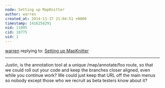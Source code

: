 ```yaml
---
node: Setting up MapKnitter
author: warren
created_at: 2014-11-17 21:04:51 +0000
timestamp: 1416258291
nid: 11095
cid: 10775
uid: 1
---
```




[warren](../profile/warren) replying to: [Setting up MapKnitter](../notes/justinmanley/09-01-2014/setting-up-mapknitter)

----
Justin, is the annotation tool at a unique /map/annotate/foo route, so that we could roll out your code and keep the branches closer aligned, even while you continue work? We could just keep that URL off the main menus so nobody except those who we recruit as beta testers know about it?